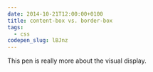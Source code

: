 ```yaml
---
date: 2014-10-21T12:00:00+0100
title: content-box vs. border-box
tags:
  - css
codepen_slug: lBJnz
---
```


<c-codepen slug="{{ codepen_slug }}" tabfree="true" height="500px"></c-codepen>

This pen is really more about the visual display.
